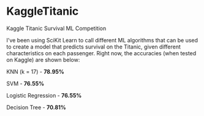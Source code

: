 # KaggleTitanic
Kaggle Titanic Survival ML Competition

I've been using SciKit Learn to call different ML algorithms that can be used to create a model that predicts survival on the Titanic, given different characteristics on each passenger. Right now, the accuracies (when tested on Kaggle) are shown below:

KNN (k = 17) - **78.95%**

SVM - **76.55%**

Logistic Regression - **76.55%**

Decision Tree - **70.81%**


